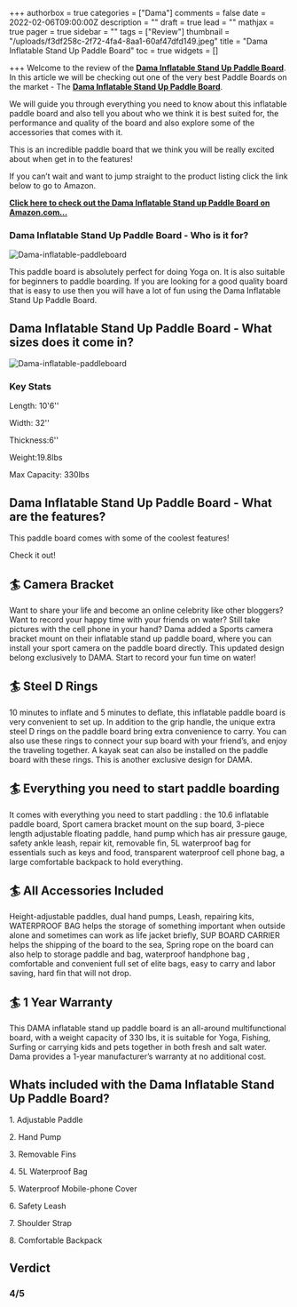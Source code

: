 +++
authorbox = true
categories = ["Dama"]
comments = false
date = 2022-02-06T09:00:00Z
description = ""
draft = true
lead = ""
mathjax = true
pager = true
sidebar = ""
tags = ["Review"]
thumbnail = "/uploads/f3df258c-2f72-4fa4-8aa1-60af47dfd149.jpeg"
title = "Dama Inflatable Stand Up Paddle Board"
toc = true
widgets = []

+++
Welcome to the review of the [**Dama Inflatable Stand Up Paddle Board**](#).  In this article we will be checking out one of the very best Paddle Boards on the market - The [**Dama Inflatable Stand Up Paddle Board**](#).

We will guide you through everything you need to know about this inflatable paddle board and also tell you about who we think it is best suited for, the performance and quality of the board and also explore some of the accessories that comes with it.

This is an incredible paddle board that we think you will be really excited about when get in to the features!

If you can’t wait and want to jump straight to the product listing click the link below to go to Amazon.

[**Click here to check out the Dama Inflatable Stand up Paddle Board on Amazon.com…**](#)

### Dama Inflatable Stand Up Paddle Board - Who is it for?

![Dama-inflatable-paddleboard](/uploads/86512058-7cc0-4615-a079-4d5258fe7858.jpeg "Dama-inflatable-paddleboard")

This paddle board is absolutely perfect for doing Yoga on.    It is also suitable for beginners to paddle boarding.  If you are looking for a good quality board that is easy to use then you will have a lot of fun using the Dama Inflatable Stand Up Paddle Board.

## Dama Inflatable Stand Up Paddle Board - What sizes does it come in?

![Dama-inflatable-paddleboard](/uploads/696d1210-518b-4805-b1ad-7ecebbaf38fd.jpeg "Dama-inflatable-paddleboard")

### Key Stats

Length: 10'6''

Width: 32''

Thickness:6''

Weight:19.8lbs

Max Capacity: 330lbs

## Dama Inflatable Stand Up Paddle Board - What are the features?

This paddle board comes with some of the coolest features!

Check it out!

## 🏄 Camera Bracket

Want to share your life and become an online celebrity like other bloggers? Want to record your happy time with your friends on water? Still take pictures with the cell phone in your hand? Dama added a Sports camera bracket mount on their inflatable stand up paddle board, where you can install your sport camera on the paddle board directly. This updated design belong exclusively to DAMA. Start to record your fun time on water!

## 🏄 Steel D Rings

10 minutes to inflate and 5 minutes to deflate, this inflatable paddle board is very convenient to set up. In addition to the grip handle, the unique extra steel D rings on the paddle board bring extra convenience to carry. You can also use these rings to connect your sup board with your friend’s, and enjoy the traveling together. A kayak seat can also be installed on the paddle board with these rings. This is another exclusive design for DAMA.

## 🏄 Everything you need to start paddle boarding

It comes with everything you need to start paddling : the 10.6 inflatable paddle board, Sport camera bracket mount on the sup board, 3-piece length adjustable floating paddle, hand pump which has air pressure gauge, safety ankle leash, repair kit, removable fin, 5L waterproof bag for essentials such as keys and food, transparent waterproof cell phone bag, a large comfortable backpack to hold everything.

## 🏄 All Accessories Included 

Height-adjustable paddles, dual hand pumps, Leash, repairing kits, WATERPROOF BAG helps the storage of something important when outside alone and sometimes can work as life jacket briefly, SUP BOARD CARRIER helps the shipping of the board to the sea, Spring rope on the board can also help to storage paddle and bag, waterproof handphone bag , comfortable and convenient full set of elite bags, easy to carry and labor saving, hard fin that will not drop.

## 🏄 1 Year Warranty

This DAMA inflatable stand up paddle board is an all-around multifunctional board, with a weight capacity of 330 lbs, it is suitable for Yoga, Fishing, Surfing or carrying kids and pets together in both fresh and salt water. Dama provides a 1-year manufacturer’s warranty at no additional cost. 

## Whats included with the Dama Inflatable Stand Up Paddle Board?

1\. Adjustable Paddle

2\. Hand Pump

3\. Removable Fins

4\. 5L Waterproof Bag

5\. Waterproof Mobile-phone Cover

6\. Safety Leash

7\. Shoulder Strap

8\. Comfortable Backpack

## Verdict

### 4/5